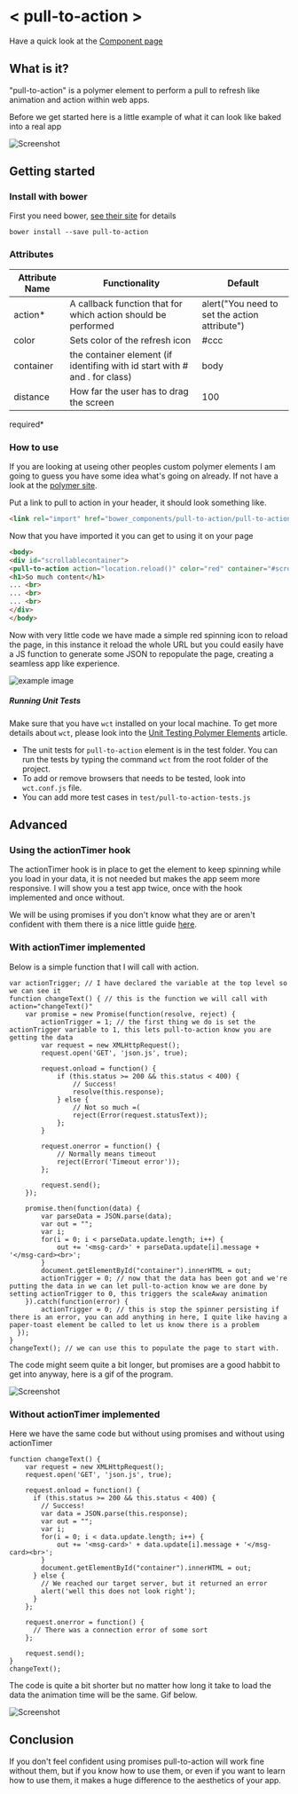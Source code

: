 # < pull-to-action >
Have a quick look at the [Component page](http://link2twenty.github.io/pull-to-action/components/pull-to-action/)
## What is it?
"pull-to-action" is a polymer element to perform a pull to refresh like animation and action within web apps.

Before we get started here is a little example of what it can look like baked into a real app

![Screenshot](http://s24.postimg.org/f8vng9l5h/new_animation.gif)

## Getting started

### Install with bower

First you need bower, [see their site](http://bower.io/) for details 

```
bower install --save pull-to-action
```

### Attributes

| Attribute Name | Functionality | Default |
|----------------|-------------|-------------|
| action* | A callback function that for which action should be performed | alert("You need to set the action attribute") |
| color | Sets color of the refresh icon | #ccc |
| container | the container element (if identifing with id start with # and . for class) | body |
| distance | How far the user has to drag the screen | 100 |
required*

### How to use

If you are looking at useing other peoples custom polymer elements I am going to guess you have some idea what's going on already. If not have a look at the [polymer site](http://polymer-project.org).

Put a link to pull to action in your header, it should look something like.
```html
<link rel="import" href="bower_components/pull-to-action/pull-to-action.html">
```

Now that you have imported it you can get to using it on your page
```html
<body>
<div id="scrollablecontainer">
<pull-to-action action="location.reload()" color="red" container="#scrollablecontainer"></pull-to-action>
<h1>So much content</h1>
... <br>
... <br>
... <br>
</div>
</body>
```

Now with very little code we have made a simple red spinning icon to reload the page, in this instance it reload the whole URL but you could easily have a JS function to generate some JSON to repopulate the page, creating a seamless app like experience.

![example image](http://s30.postimg.org/ok5mf53dd/simple.gif)

##### Running Unit Tests

Make sure that you have `wct` installed on your local machine. To get more details about `wct`, please look into the [Unit Testing Polymer Elements](https://www.polymer-project.org/0.5/articles/unit-testing-elements.html) article.

- The unit tests for `pull-to-action` element is in the test folder. You can run the tests by typing the command `wct` from the root folder of the project. 
- To add or remove browsers that needs to be tested, look into `wct.conf.js` file. 
- You can add more test cases in `test/pull-to-action-tests.js`

## Advanced
### Using the actionTimer hook
The actionTimer hook is in place to get the element to keep spinning while you load in your data, it is not needed but makes the app seem more responsive. I will show you a test app twice, once with the hook implemented and once without.

We will be using promises if you don't know what they are or aren't confident with them there is a nice little guide [here](http://www.sitepoint.com/overview-javascript-promises/).

### With actionTimer implemented
Below is a simple function that I will call with action.

```
var actionTrigger; // I have declared the variable at the top level so we can see it
function changeText() { // this is the function we will call with action="changeText()"
	var promise = new Promise(function(resolve, reject) {
		actionTrigger = 1; // the first thing we do is set the actionTrigger variable to 1, this lets pull-to-action know you are getting the data
		var request = new XMLHttpRequest();
		request.open('GET', 'json.js', true);

		request.onload = function() {
			if (this.status >= 200 && this.status < 400) {
				// Success!
				resolve(this.response);
			} else {
				// Not so much =(
				reject(Error(request.statusText));
			};
		}

		request.onerror = function() {
			// Normally means timeout
			reject(Error('Timeout error'));
		};
		
		request.send();
	});
	
	promise.then(function(data) {
		var parseData = JSON.parse(data);
		var out = "";
		var i;
		for(i = 0; i < parseData.update.length; i++) {
			out += '<msg-card>' + parseData.update[i].message + '</msg-card><br>';
		}
		document.getElementById("container").innerHTML = out;
		actionTrigger = 0; // now that the data has been got and we're putting the data in we can let pull-to-action know we are done by setting actionTrigger to 0, this triggers the scaleAway animation
	}).catch(function(error) {
		actionTrigger = 0; // this is stop the spinner persisting if there is an error, you can add anything in here, I quite like having a paper-toast element be called to let us know there is a problem
  });
}
changeText(); // we can use this to populate the page to start with.
```

The code might seem quite a bit longer, but promises are a good habbit to get into anyway, here is a gif of the program.

![Screenshot](http://gifyu.com/images/withactionToggle.gif)

### Without actionTimer implemented
Here we have the same code but without using promises and without using actionTimer

```
function changeText() {
	var request = new XMLHttpRequest();
	request.open('GET', 'json.js', true);

	request.onload = function() {
	  if (this.status >= 200 && this.status < 400) {
		// Success!
		var data = JSON.parse(this.response);
		var out = "";
		var i;
		for(i = 0; i < data.update.length; i++) {
			out += '<msg-card>' + data.update[i].message + '</msg-card><br>';
		}
		document.getElementById("container").innerHTML = out;
	  } else {
		// We reached our target server, but it returned an error
		alert('well this does not look right');
	  }
	};

	request.onerror = function() {
	  // There was a connection error of some sort
	};
	
	request.send();
}
changeText();
```
The code is quite a bit shorter but no matter how long it take to load the data the animation time will be the same. Gif below.

![Screenshot](http://gifyu.com/images/withoutactionToggle.gif)

## Conclusion
If you don't feel confident using promises pull-to-action will work fine without them, but if you know how to use them, or even if you want to learn how to use them, it makes a huge difference to the aesthetics of your app.
